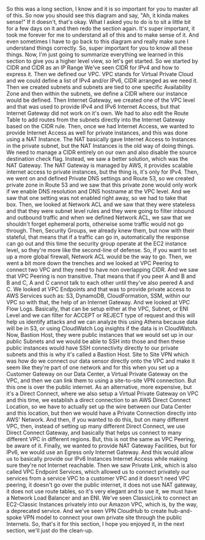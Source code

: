 
<v Man>So this was a long section,</v>
I know
and it is so important for you to master all of this.
So now you should see this diagram and say,
"Ah, it kinda makes sense!"
If it doesn't, that's okay.
What I asked you to do is to sit a little bit
for a few days on it and then redo the section again.
It's super important,
it took me forever
for me to understand all of this
and to make sense of it.
And even sometimes I have to go back to this diagram
and really make sure I understand things correctly.
So, super important for you to know all these things.
Now, I'm just going to summarize
everything we learned in this section
to give you a higher level view,
so let's get started.
So we started by CIDR and CIDR as an IP Range
We've seen CIDR for IPv4 and how to express it.
Then we defined our VPC.
VPC stands for Virtual Private Cloud
and we could define a list of IPv4 and/or
IPv6, CIDR arranged as we need it.
Then we created subnets
and subnets are tied to one specific Availability Zone
and then within the subnets, we define a CIDR
where our instance would be defined.
Then Internet Gateway, we created one of the VPC level
and that was used to provide IPv4 and IPv6 Internet Access,
but that Internet Gateway did not work on it's own.
We had to also edit the Route Table to add routes
from the subnets directly into the Internet Gateway
based on the CIDR rule.
Then, once we had Internet Access,
we wanted to provide Internet Access as well
for private instances,
and this was done using a NAT Instance.
The NAT basically gave Internet Access to Instances in the
private subnet,
but the NAT Instances is the old way of doing things.
We need to manage a CIDR entirely on our own
and also disable the source destination check flag.
Instead, we saw a better solution,
which was the NAT Gateway.
The NAT Gateway is managed by AWS,
it provides scalable internet access to private instances,
but the thing is, it's only for IPv4.
Then, we went on and defined Private DNS settings
and Route 53,
so we created private zone in Route 53
and we saw that this private zone would only work
if we enable DNS resolution
and DNS hostname at the VPC level.
And we saw that one setting was not enabled right away,
so we had to take that box.
Then, we looked at Network ACL
and we saw that they were stateless
and that they were subnet level rules
and they were going to filter inbound and outbound traffic
and when we defined Network ACL,
we saw that we shouldn't forget ephemeral ports,
otherwise some traffic would not go through.
Then, Security Groups, we already knew them,
but now with their stateful,
that means that if a traffic can go in,
automatically the response can go out
and this time the security group operate
at the EC2 instance level,
so they're more like the second-line of defense.
So, if you want to set up a more global firewall,
Network ACL would be the way to go.
Then, we went a bit more down the trenches
and we looked at VPC Peering to connect two VPC
and they need to have non overlapping CIDR.
And we saw that VPC Peering is non transitive.
That means that if you peer A and B and B and C,
A and C cannot talk to each other
until they've also peered A and C.
We looked at VPC Endpoints
and that was to provide private access to AWS Services
such as: S3, DynamoDB, CloudFormation, SSM, within our VPC
so with that, the help of an Internet Gateway.
And we looked at VPC Flow Logs.
Basically, that can be setup
either at the VPC, Subnet, or ENI Level
and we can filter for ACCEPT or REJECT type of request
and this will help us identify attacks
and we can analyze this using Athena because data
will be in S3,
or using CloudWatch Log insights
if the data is in CloudWatch.
Now, Bastion Host, they were public instances that
we would set up in our public Subnets
and we would be able to SSH into those
and then these public instances would have SSH connectivity
directly to our private subnets
and this is why it's called a Bastion Host.
Site to Site VPN which was how do we connect our data sensor
directly onto the VPC
and make it seem like they're part of one network
and for this when you set up a Customer Gateway
on our Data Center, a Virtual Private Gateway on the VPC,
and then we can link them to using
a site-to-site VPN connection.
But this one is over the public internet.
As an alternative, more expensive,
but it's a Direct Connect,
where we also setup a Virtual Private Gateway on VPC
and this time, we establish a direct connection
to an AWS Direct Connect Location,
so we have to actually set up the wire
between our Data Center and this location,
but then we would have a Private Connection directly
into AWS' Network.
And then, if you wanted to do this,
but on many different VPC,
then, instead of setting up many different Direct Connect,
we use Direct Connect Gateway,
and basically that helps us connect to many different VPC
in different regions.
But, this is not the same as VPC Peering, be aware of it.
Finally, we wanted to provide NAT Gateway Facilities,
but for IPv6, we would use an Egress only Internet Gateway.
And this would allow us to basically provide
our IPv6 Instances Internet Access while making sure they're
not Internet reachable.
Then we saw Private Link,
which is also called VPC Endpoint Services,
which allowed us to connect privately our services from
a service VPC to a customer VPC
and it doesn't need VPC peering,
it doesn't go over the public internet,
it does not use NAT gateway,
it does not use route tables,
so it's very elegant
and to use it, we must have a Network Load Balancer
and an ENI.
We've seen ClassicLink to connect an EC2-Classic Instances
privately into our Amazon VPC,
which is, by the way, a deprecated service.
And we've seen VPN CloudHub
to create hub-and-spoke VPN model
to connect your own private site
through the public Internets.
So, that's it for this section,
I hope you enjoyed it,
in the next section, we'll just do the clean-up.
